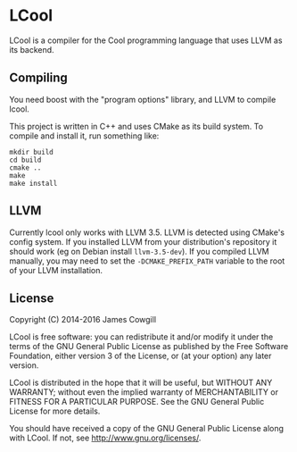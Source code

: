 # LCool
LCool is a compiler for the Cool programming language that uses LLVM as its
backend.

## Compiling
You need boost with the "program options" library, and LLVM to compile lcool.

This project is written in C++ and uses CMake as its build system. To compile
and install it, run something like:

	mkdir build
	cd build
	cmake ..
	make
	make install

## LLVM
Currently lcool only works with LLVM 3.5. LLVM is detected using CMake's config
system. If you installed LLVM from your distribution's repository it should work
(eg on Debian install `llvm-3.5-dev`). If you compiled LLVM manually, you may
need to set the `-DCMAKE_PREFIX_PATH` variable to the root of your LLVM
installation.

## License
Copyright (C) 2014-2016 James Cowgill

LCool is free software: you can redistribute it and/or modify
it under the terms of the GNU General Public License as published by
the Free Software Foundation, either version 3 of the License, or
(at your option) any later version.

LCool is distributed in the hope that it will be useful,
but WITHOUT ANY WARRANTY; without even the implied warranty of
MERCHANTABILITY or FITNESS FOR A PARTICULAR PURPOSE.  See the
GNU General Public License for more details.

You should have received a copy of the GNU General Public License
along with LCool.  If not, see <http://www.gnu.org/licenses/>.
